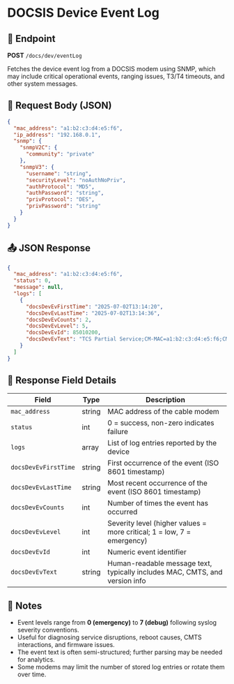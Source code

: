 # DOCSIS Device Event Log

## 📡 Endpoint

**POST** `/docs/dev/eventLog`

Fetches the device event log from a DOCSIS modem using SNMP, which may include critical operational events, ranging issues, T3/T4 timeouts, and other system messages.

## 📅 Request Body (JSON)

```json
{
  "mac_address": "a1:b2:c3:d4:e5:f6",
  "ip_address": "192.168.0.1",
  "snmp": {
    "snmpV2C": {
      "community": "private"
    },
    "snmpV3": {
      "username": "string",
      "securityLevel": "noAuthNoPriv",
      "authProtocol": "MD5",
      "authPassword": "string",
      "privProtocol": "DES",
      "privPassword": "string"
    }
  }
}
```

## 📤 JSON Response

```json
{
  "mac_address": "a1:b2:c3:d4:e5:f6",
  "status": 0,
  "message": null,
  "logs": [
    {
      "docsDevEvFirstTime": "2025-07-02T13:14:20",
      "docsDevEvLastTime": "2025-07-02T13:14:36",
      "docsDevEvCounts": 2,
      "docsDevEvLevel": 5,
      "docsDevEvId": 85010200,
      "docsDevEvText": "TCS Partial Service;CM-MAC=a1:b2:c3:d4:e5:f6;CMTS-MAC=00:90:f0:01:00:00;CM-QOS=1.1;CM-VER=4.0;"
    }
  ]
}
```

## 📘 Response Field Details

| Field                | Type   | Description                                                                 |
| -------------------- | ------ | --------------------------------------------------------------------------- |
| `mac_address`        | string | MAC address of the cable modem                                              |
| `status`             | int    | 0 = success, non-zero indicates failure                                     |
| `logs`               | array  | List of log entries reported by the device                                  |
| `docsDevEvFirstTime` | string | First occurrence of the event (ISO 8601 timestamp)                          |
| `docsDevEvLastTime`  | string | Most recent occurrence of the event (ISO 8601 timestamp)                    |
| `docsDevEvCounts`    | int    | Number of times the event has occurred                                      |
| `docsDevEvLevel`     | int    | Severity level (higher values = more critical; 1 = low, 7 = emergency)      |
| `docsDevEvId`        | int    | Numeric event identifier                                                    |
| `docsDevEvText`      | string | Human-readable message text, typically includes MAC, CMTS, and version info |


## 📝 Notes

* Event levels range from **0 (emergency)** to **7 (debug)** following syslog severity conventions.
* Useful for diagnosing service disruptions, reboot causes, CMTS interactions, and firmware issues.
* The event text is often semi-structured; further parsing may be needed for analytics.
* Some modems may limit the number of stored log entries or rotate them over time.
